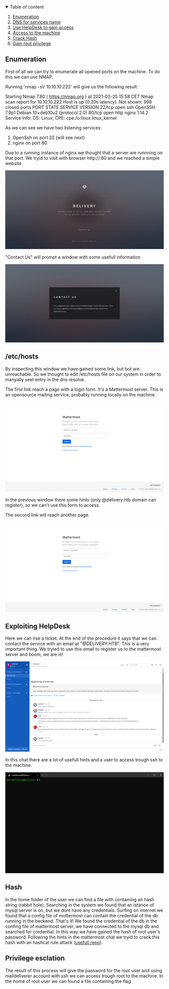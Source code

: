 <details open="open">
  <summary>Table of content</summary>
  <ol>
    <li>
      <a href="#Enumeration">Enumeration</a>
    </li>
    <li>
      <a href="#/etc/hosts">DNS for services name</a>
    </li>
    <li>
      <a href="#Exploiting HelpDesk">Use HelpDesk to gain access</a>
    </li>
    <li>
      <a href="#MailDeliverer">Access to the machine</a>
    </li>
    <li>
      <a href="#Hash">Crack Hash</a>
    </li>
    <li>
      <a href="#Privilege esclation">Gain root privilege</a>
    </li>
  </ol>
</details>


## Enumeration

First of all we can try to enumerate all opened ports on the machine. To do this we can use NMAP.

Running 'nmap -sV 10.10.10.222' will give us the following result:

Starting Nmap 7.80 ( https://nmap.org ) at 2021-02-25 15:58 CET
Nmap scan report for 10.10.10.222
Host is up (0.20s latency).
Not shown: 998 closed ports
PORT   STATE SERVICE VERSION
22/tcp open  ssh     OpenSSH 7.9p1 Debian 10+deb10u2 (protocol 2.0)
80/tcp open  http    nginx 1.14.2
Service Info: OS: Linux; CPE: cpe:/o:linux:linux_kernel

As we can see we have two listening services:
  1. OpenSsh on port 22 (will see next)
  2. nginx on port 80

Due to a running instance of nginx we thought that a server are runnning on that port. We tryid to visit with browser http://<machine-ip>:80 and we reached a simple website 
  
  <img src="img/web_1.png">

"Contact Us" will prompt a window with some usefull information

  <img src="img/web_2.png"> 

## /etc/hosts

By inspecting this window we have gained some link, but bot are unreachable. So we thought to edit /etc/hosts file on our system in order to manyally seet entry in the dns resolve.

The first link reach a page with a login form. It's a Mattermost server. This is an opensource mailing service, probably running locally on the machine.

<img src="img/mattermost.png"> 

In the previous window there some hints (only @delivery.htb domain can register), so we can't use this form to access.

The second link will reach another page.

<img src="img/mattermost.png"> 

## Exploiting HelpDesk
Here we can rise a ticket. At the end of the procedure it says that we can contact the service with an email at "<ticket-number>@DELIVERY.HTB". This is a very important thing.
We tryied to use this email to register us to the mattermost server and boom, we are in!
  
<img src="img/mattermost-channel.png">

In this chat there are a lot of usefull hints and a user to access trough ssh to the machine.

<img src="img/maildeliverer.png">

## Hash

In the home folder of the user we can find a file with containing an hash string (rabbit hole). Searching in the system we found that an istance of mysql server is on, but we dont have any credentials. Surfing on internet we found that a config file of mottermost can contain the credential of the db running in the beckend. That's it! We found the credential of the db in the confing file of mattermost server, we have connected to the mysql db and searched for credential. In this way we have gained the hash of root user's password. Following the hints in the mattermost chat we tryid to crack this hash with an hashcat rule attack (<a href="https://github.com/praetorian-inc/Hob0Rules">usefull repo</a>). 

## Privilege esclation

The result of this process will give the password for the root user and using maildeliverer account with ssh we can access trough root to the machine. In the home of root user we can found a file containing the flag

